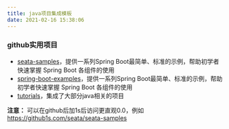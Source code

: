 ```yaml
---
title: java项目集成模板
date: 2021-02-16 15:38:06
---
```


### github实用项目

* [seata-samples](https://github.com/seata/seata-samples)，提供一系列Spring Boot最简单、标准的示例，帮助初学者快速掌握 Spring Boot 各组件的使用
* [spring-boot-examples](https://github.com/ityouknow/spring-boot-examples)，提供一系列Spring Boot最简单、标准的示例，帮助初学者快速掌握 Spring Boot 各组件的使用
* [tutorials](https://github.com/eugenp/tutorials)，集成了大部分java相关的项目


**注意：** 可以在github后加1s后访问更直观0.0，例如 https://github1s.com/seata/seata-samples
